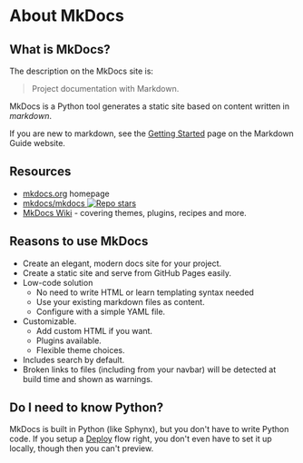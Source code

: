 # About MkDocs


## What is MkDocs?

The description on the MkDocs site is:

> Project documentation with Markdown.

MkDocs is a Python tool generates a static site based on content written in *markdown*.

If you are new to markdown, see the [Getting Started](https://www.markdownguide.org/getting-started/) page on the Markdown Guide website.


## Resources

- [mkdocs.org](https://www.mkdocs.org) homepage
- [mkdocs/mkdocs ![Repo stars](https://img.shields.io/github/stars/mkdocs/mkdocs?style=social)](https://github.com/mkdocs/mkdocs)
- [MkDocs Wiki](https://github.com/mkdocs/mkdocs/wiki) - covering themes, plugins, recipes and more.


## Reasons to use MkDocs

- Create an elegant, modern docs site for your project.
- Create a static site and serve from GitHub Pages easily.
- Low-code solution
    - No need to write HTML or learn templating syntax needed
    - Use your existing markdown files as content.
    - Configure with a simple YAML file.
- Customizable.
    - Add custom HTML if you want.
    - Plugins available.
    - Flexible theme choices.
- Includes search by default.
- Broken links to files (including from your navbar) will be detected at build time and shown as warnings.


## Do I need to know Python?

MkDocs is built in Python (like Sphynx), but you don't have to write Python code. If you setup a [Deploy](deloy) flow right, you don't even have to set it up locally, though then you can't preview.
